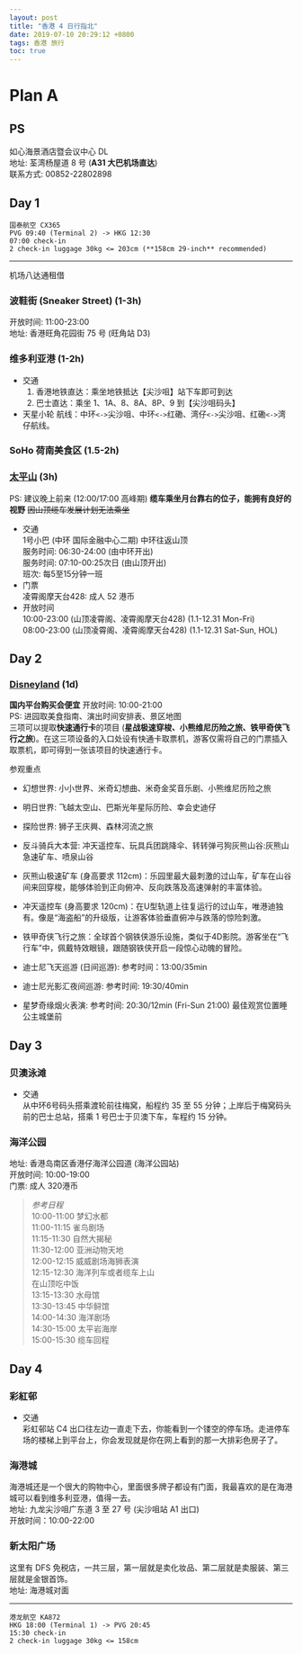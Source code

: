 ```yaml
---
layout: post
title: "香港 4 日行指北"
date: 2019-07-10 20:29:12 +0800
tags: 香港 旅行
toc: true
---
```


# Plan A

## PS

如心海景酒店暨会议中心 DL  
地址: 荃湾杨屋道 8 号 (**A31 大巴机场直达**)  
联系方式: 00852-22802898

## Day 1

```text
国泰航空 CX365  
PVG 09:40 (Terminal 2) -> HKG 12:30  
07:00 check-in  
2 check-in luggage 30kg <= 203cm (**158cm 29-inch** recommended)
```

---

机场八达通租借

### 波鞋街 (Sneaker Street) (1-3h)

开放时间: 11:00-23:00  
地址: 香港旺角花园街 75 号 (旺角站 D3)

### 维多利亚港 (1-2h)

- 交通
  1. 香港地铁直达：乘坐地铁抵达【尖沙咀】站下车即可到达
  2. 巴士直达：乘坐 1、1A、8、8A、8P、9 到【尖沙咀码头】
- 天星小轮
  航线：中环`<->`尖沙咀、中环`<->`红磡、湾仔`<->`尖沙咀、红磡`<->`湾仔航线。

### SoHo 荷南美食区 (1.5-2h)

### [太平山](https://www.thepeak.com.hk/zh-hans) (3h)

PS: 建议晚上前来 (12:00/17:00 高峰期) **缆车乘坐月台靠右的位子，能拥有良好的视野** ~~因山顶缆车发展计划无法乘坐~~

- 交通  
    1号小巴 (中环 国际金融中心二期) 中环往返山顶  
    服务时间: 06:30-24:00 (由中环开出)  
    服务时间: 07:10-00:25次日 (由山顶开出)  
    班次: 每5至15分钟一班
- 门票  
    凌霄阁摩天台428: 成人 52 港币
- 开放时间  
    10:00-23:00 (山顶凌霄阁、凌霄阁摩天台428) (1.1-12.31 Mon-Fri)  
    08:00-23:00 (山顶凌霄阁、凌霄阁摩天台428) (1.1-12.31 Sat-Sun, HOL)

## Day 2

### [Disneyland](https://www.hongkongdisneyland.com/zh-cn/book/general-tickets) (1d)

**国内平台购买会便宜**
开放时间: 10:00-21:00  
PS: 进园取美食指南、演出时间安排表、景区地图  
三项可以提取**快速通行卡**的项目 (**星战极速穿梭、小熊维尼历险之旅、铁甲奇侠飞行之旅**)。在这三项设备的入口处设有快通卡取票机，游客仅需将自己的门票插入取票机，即可得到一张该项目的快速通行卡。

参观重点

- 幻想世界: 小小世界、米奇幻想曲、米奇金奖音乐剧、小熊维尼历险之旅
- 明日世界: 飞越太空山、巴斯光年星际历险、幸会史迪仔
- 探险世界: 狮子王庆興、森林河流之旅
- 反斗骑兵大本营: 冲天遥控车、玩具兵团跳降伞、转转弹弓狗灰熊山谷:灰熊山急速矿车、喷泉山谷

- 灰熊山极速矿车 (身高要求 112cm)：乐园里最大最刺激的过山车，矿车在山谷间来回穿梭，能够体验到正向俯冲、反向跌落及高速弹射的丰富体验。
- 冲天遥控车 (身高要求 120cm)：在U型轨道上往复运行的过山车，唯港迪独有。像是“海盗船”的升级版，让游客体验垂直俯冲与跌落的惊险刺激。
- 铁甲奇侠飞行之旅：全球首个钢铁侠游乐设施，类似于4D影院。游客坐在“飞行车”中，佩戴特效眼镜，跟随钢铁侠开启一段惊心动魄的冒险。
- 迪士尼飞天巡游 (日间巡游): 参考时间：13:00/35min
- 迪士尼光影汇夜间巡游: 参考时间: 19:30/40min
- 星梦奇缘烟火表演: 参考时间: 20:30/12min (Fri-Sun 21:00) 最佳观赏位置睡公主城堡前

## Day 3

### 贝澳泳滩

- 交通  
    从中环6号码头搭乘渡轮前往梅窝，船程约 35 至 55 分钟；上岸后于梅窝码头前的巴士总站，搭乘 1 号巴士于贝澳下车，车程约 15 分钟。

### 海洋公园

地址: 香港岛南区香港仔海洋公园道 (海洋公园站)  
开放时间: 10:00-19:00  
门票: 成人 320港币

> *参考日程*  
> 10:00-11:00 梦幻水都  
> 11:00-11:15 雀鸟剧场  
> 11:15-11:30 自然大揭秘  
> 11:30-12:00 亚洲动物天地  
> 12:00-12:15 威威剧场海狮表演  
> 12:15-12:30 海洋列车或者缆车上山  
> 在山顶吃中饭  
> 13:15-13:30 水母馆  
> 13:30-13:45 中华鲟馆  
> 14:00-14:30 海洋剧场  
> 14:30-15:00 太平岩海岸  
> 15:00-15:30 缆车回程

## Day 4

### 彩紅邨

- 交通  
    彩虹邨站 C4 出口往左边一直走下去，你能看到一个镂空的停车场。走进停车场的楼梯上到平台上，你会发现就是你在网上看到的那一大排彩色房子了。

### 海港城

海港城还是一个很大的购物中心，里面很多牌子都设有门面，我最喜欢的是在海港城可以看到维多利亚港，值得一去。  
地址: 九龙尖沙咀广东道 3 至 27 号 (尖沙咀站 A1 出口)  
开放时间：10:00-22:00

### 新太阳广场

这里有 DFS 免税店，一共三层，第一层就是卖化妆品、第二层就是卖服装、第三层就是金银首饰。  
地址: 海港城对面  

---

```text
港龙航空 KA872  
HKG 18:00 (Terminal 1) -> PVG 20:45  
15:30 check-in  
2 check-in luggage 30kg <= 158cm
```
